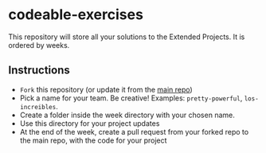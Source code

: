 # codeable-exercises

This repository will store all your solutions to the Extended Projects. It is ordered by weeks.

## Instructions

- `Fork` this repository (or update it from the [main repo](https://github.com/ableco/codeable-exercises))
- Pick a name for your team. Be creative! Examples: `pretty-powerful`, `los-increibles`.
- Create a folder inside the week directory with your chosen name.
- Use this directory for your project updates
- At the end of the week, create a pull request from your forked repo to the main repo, with the code for your project
